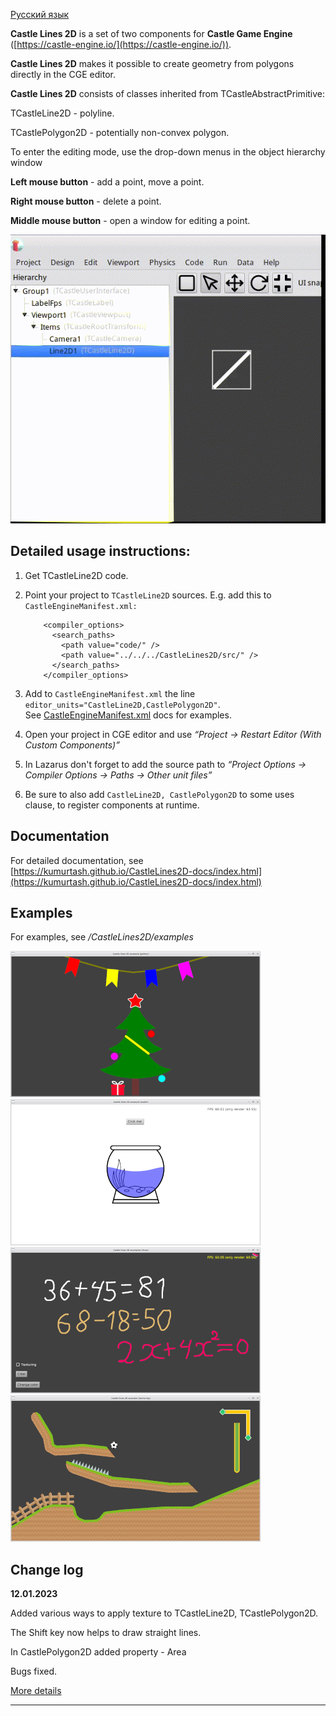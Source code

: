 [Русский язык](README.RU.md)

**Castle Lines 2D** is a set of two components for **Castle Game Engine** ([https://castle-engine.io/](https://castle-engine.io/)).

**Castle Lines 2D** makes it possible to create geometry from polygons directly in the CGE editor.

**Castle Lines 2D** consists of classes inherited from TCastleAbstractPrimitive:

TCastleLine2D - polyline.

TCastlePolygon2D - potentially non-convex polygon.

To enter the editing mode, use the drop-down menus in the object hierarchy window

**Left mouse button** - add a point, move a point.

**Right mouse button** - delete a point.

**Middle mouse button** - open a window for editing a point.

![Edit Mode On](img/EditModeOn.gif)

Detailed usage instructions:
----------------------------

1.  Get TCastleLine2D code.
2.  Point your project to `TCastleLine2D` sources. E.g. add this to `CastleEngineManifest.xml:`
    
            <compiler_options>
              <search_paths>
                <path value="code/" />
                <path value="../../../CastleLines2D/src/" />
              </search_paths>
            </compiler_options>
          
    
3.  Add to `CastleEngineManifest.xml` the line `editor_units="CastleLine2D,CastlePolygon2D"`.  
    See [CastleEngineManifest.xml](https://castle-engine.io/project_manifest) docs for examples.
    
4.  Open your project in CGE editor and use _“Project -> Restart Editor (With Custom Components)”_
    
5.  In Lazarus don't forget to add the source path to _“Project Options -> Compiler Options -> Paths -> Other unit files”_
    
6.  Be sure to also add `CastleLine2D, CastlePolygon2D` to some uses clause, to register components at runtime.

Documentation
------------

For detailed documentation, see [https://kumurtash.github.io/CastleLines2D-docs/index.html](https://kumurtash.github.io/CastleLines2D-docs/index.html)

Examples
--------

For examples, see _/CastleLines2D/examples_

![preview1](img/preview1.png) ![preview2](img/preview2.png) ![preview3](img/preview3.png) ![preview4](img/preview4.png)

Change log
----------
**12.01.2023**

Added various ways to apply texture to TCastleLine2D, TCastlePolygon2D.

The Shift key now helps to draw straight lines.

In CastlePolygon2D added property - Area

Bugs fixed.

[More details](https://kumurtash.github.io/CastleLines2D-docs/en/index.html#change)

* * *
